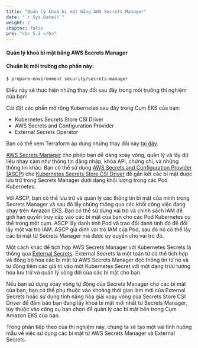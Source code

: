 ```yaml
---
title: "Quản lý khoá bí mật bằng AWS Secrets Manager"
date: "`r Sys.Date()`"
weight: 2 
chapter: false
pre: "<b> 5.2 </b>"
---
```


#### Quản lý khoá bí mật bằng AWS Secrets Manager

#### Chuẩn bị môi trường cho phần này:

```bash timeout=600 wait=30 hook=install
$ prepare-environment security/secrets-manager
```

Điều này sẽ thực hiện những thay đổi sau đây trong môi trường thí nghiệm của bạn:

Cài đặt các phần mở rộng Kubernetes sau đây trong Cụm EKS của bạn:
* Kubernetes Secrets Store CSI Driver
* AWS Secrets and Configuration Provider
* External Secrets Operator

Bạn có thể xem Terraform áp dụng những thay đổi này [tại đây](https://github.com/aws-samples/eks-workshop-v2/tree/main/manifests/modules/security/secrets/secrets-manager/.workshop/terraform).

[AWS Secrets Manager](https://aws.amazon.com/secrets-manager/) cho phép bạn dễ dàng xoay vòng, quản lý và lấy dữ liệu nhạy cảm như thông tin đăng nhập, khóa API, chứng chỉ, và những thông tin khác. Bạn có thể sử dụng [AWS Secrets and Configuration Provider (ASCP)](https://github.com/aws/secrets-store-csi-driver-provider-aws) cho [Kubernetes Secrets Store CSI Driver](https://secrets-store-csi-driver.sigs.k8s.io/) để gắn kết các bí mật được lưu trữ trong Secrets Manager dưới dạng khối lượng trong các Pod Kubernetes.

Với ASCP, bạn có thể lưu trữ và quản lý các thông tin bí mật của mình trong Secrets Manager và sau đó lấy chúng thông qua các khối công việc đang chạy trên Amazon EKS. Bạn có thể sử dụng vai trò và chính sách IAM để giới hạn quyền truy cập vào các bí mật của bạn cho các Pod Kubernetes cụ thể trong một cụm. ASCP lấy danh tính Pod và trao đổi danh tính đó để đổi lấy một vai trò IAM. ASCP giả định vai trò IAM của Pod, sau đó nó có thể lấy các bí mật từ Secrets Manager mà được ủy quyền cho vai trò đó.

Một cách khác để tích hợp AWS Secrets Manager với Kubernetes Secrets là thông qua [External Secrets](https://external-secrets.io/). External Secrets là một toán tử có thể tích hợp và đồng bộ hóa các bí mật từ AWS Secrets Manager đọc thông tin từ nó và tự động tiêm các giá trị vào một Kubernetes Secret với một dạng trừu tượng hóa lưu trữ và quản lý vòng đời của các bí mật cho bạn.

Nếu bạn sử dụng xoay vòng tự động của Secrets Manager cho các bí mật của bạn, bạn có thể phụ thuộc vào khoảng thời gian làm mới của External Secrets hoặc sử dụng tính năng hòa giải xoay vòng của Secrets Store CSI Driver để đảm bảo bạn đang lấy khoá bí mật mới nhất từ Secrets Manager, tùy thuộc vào công cụ bạn chọn để quản lý các bí mật bên trong Cụm Amazon EKS của bạn.

Trong phần tiếp theo của thí nghiệm này, chúng ta sẽ tạo một vài tình huống mẫu về việc sử dụng các bí mật từ AWS Secrets Manager và External Secrets.